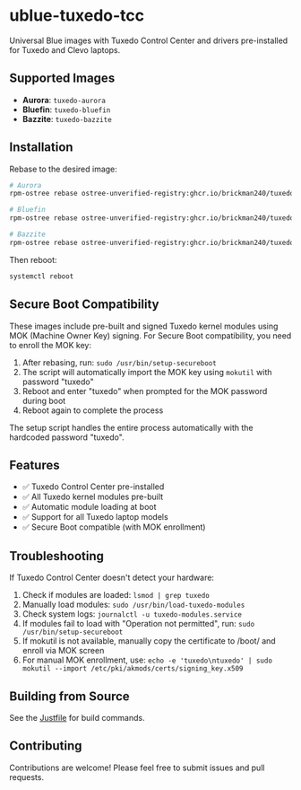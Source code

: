 # ublue-tuxedo-tcc

Universal Blue images with Tuxedo Control Center and drivers pre-installed for Tuxedo and Clevo laptops.

## Supported Images

- **Aurora**: `tuxedo-aurora`
- **Bluefin**: `tuxedo-bluefin` 
- **Bazzite**: `tuxedo-bazzite`

## Installation

Rebase to the desired image:

```bash
# Aurora
rpm-ostree rebase ostree-unverified-registry:ghcr.io/brickman240/tuxedo-aurora:latest

# Bluefin
rpm-ostree rebase ostree-unverified-registry:ghcr.io/brickman240/tuxedo-bluefin:latest

# Bazzite
rpm-ostree rebase ostree-unverified-registry:ghcr.io/brickman240/tuxedo-bazzite:latest
```

Then reboot:
```bash
systemctl reboot
```

## Secure Boot Compatibility

These images include pre-built and signed Tuxedo kernel modules using MOK (Machine Owner Key) signing. For Secure Boot compatibility, you need to enroll the MOK key:

1. After rebasing, run: `sudo /usr/bin/setup-secureboot`
2. The script will automatically import the MOK key using `mokutil` with password "tuxedo"
3. Reboot and enter "tuxedo" when prompted for the MOK password during boot
4. Reboot again to complete the process

The setup script handles the entire process automatically with the hardcoded password "tuxedo".

## Features

- ✅ Tuxedo Control Center pre-installed
- ✅ All Tuxedo kernel modules pre-built
- ✅ Automatic module loading at boot
- ✅ Support for all Tuxedo laptop models
- ✅ Secure Boot compatible (with MOK enrollment)

## Troubleshooting

If Tuxedo Control Center doesn't detect your hardware:
1. Check if modules are loaded: `lsmod | grep tuxedo`
2. Manually load modules: `sudo /usr/bin/load-tuxedo-modules`
3. Check system logs: `journalctl -u tuxedo-modules.service`
4. If modules fail to load with "Operation not permitted", run: `sudo /usr/bin/setup-secureboot`
5. If mokutil is not available, manually copy the certificate to /boot/ and enroll via MOK screen
6. For manual MOK enrollment, use: `echo -e 'tuxedo\ntuxedo' | sudo mokutil --import /etc/pki/akmods/certs/signing_key.x509`

## Building from Source

See the [Justfile](Justfile) for build commands.

## Contributing

Contributions are welcome! Please feel free to submit issues and pull requests.

